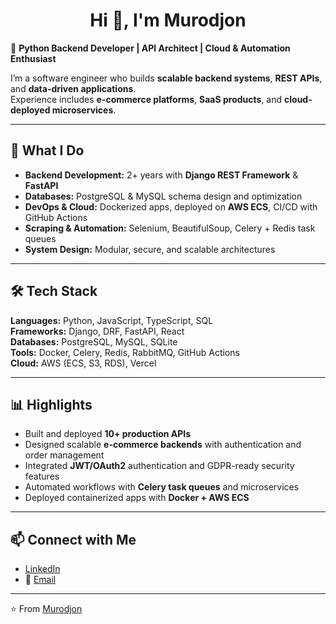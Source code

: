 <div align="center">

# Hi 👋, I'm Murodjon  

</div>

🚀 **Python Backend Developer | API Architect | Cloud & Automation Enthusiast**  

I’m a software engineer who builds **scalable backend systems**, **REST APIs**, and **data-driven applications**.  
Experience includes **e-commerce platforms**, **SaaS products**, and **cloud-deployed microservices**.  

---

## 💼 What I Do
- **Backend Development:** 2+ years with **Django REST Framework** & **FastAPI**  
- **Databases:** PostgreSQL & MySQL schema design and optimization  
- **DevOps & Cloud:** Dockerized apps, deployed on **AWS ECS**, CI/CD with GitHub Actions  
- **Scraping & Automation:** Selenium, BeautifulSoup, Celery + Redis task queues  
- **System Design:** Modular, secure, and scalable architectures  

---

## 🛠️ Tech Stack
**Languages:** Python, JavaScript, TypeScript, SQL  
**Frameworks:** Django, DRF, FastAPI, React  
**Databases:** PostgreSQL, MySQL, SQLite  
**Tools:** Docker, Celery, Redis, RabbitMQ, GitHub Actions  
**Cloud:** AWS (ECS, S3, RDS), Vercel  

---

## 📊 Highlights
- Built and deployed **10+ production APIs**  
- Designed scalable **e-commerce backends** with authentication and order management  
- Integrated **JWT/OAuth2** authentication and GDPR-ready security features  
- Automated workflows with **Celery task queues** and microservices  
- Deployed containerized apps with **Docker + AWS ECS**  

---

## 📫 Connect with Me
- [LinkedIn](https://www.linkedin.com/in/murodjon-komilov-6972b3298/)
- 📧 [Email](mailto:murodjon.work@gmail.com)  

---

⭐️ From [Murodjon](https://github.com/murodbro)
